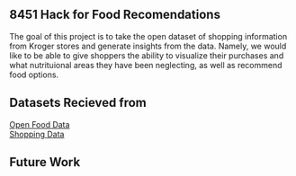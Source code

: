 ## 8451 Hack for Food Recomendations
The goal of this project is to take the open dataset of shopping information from Kroger stores and generate insights from the data. Namely, we would like to be able to give shoppers the ability to visualize their purchases and what nutrituional areas they have been neglecting, as well as recommend food options.

## Datasets Recieved from
[Open Food Data](https://www.kaggle.com/sarapissou/open-food-facts) <br />
[Shopping Data](http://www.8451.com/area51/)

## Future Work
